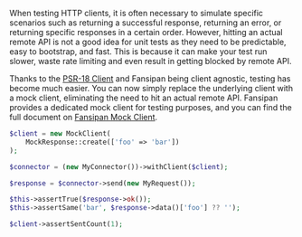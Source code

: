When testing HTTP clients, it is often necessary to simulate specific scenarios such as returning a successful response, returning an error, or returning specific responses in a certain order. However, hitting an actual remote API is not a good idea for unit tests as they need to be predictable, easy to bootstrap, and fast. This is because it can make your test run slower, waste rate limiting and even result in getting blocked by remote API.

Thanks to the [PSR-18 Client](https://www.php-fig.org/psr/psr-18/) and Fansipan being client agnostic, testing has become much easier. You can now simply replace the underlying client with a mock client, eliminating the need to hit an actual remote API. Fansipan provides a dedicated mock client for testing purposes, and you can find the full document on [Fansipan Mock Client](https://github.com/phanxipang/mock-client).

```php
$client = new MockClient(
    MockResponse::create(['foo' => 'bar'])
);

$connector = (new MyConnector())->withClient($client);

$response = $connector->send(new MyRequest());

$this->assertTrue($response->ok());
$this->assertSame('bar', $response->data()['foo'] ?? '');

$client->assertSentCount(1);
```
